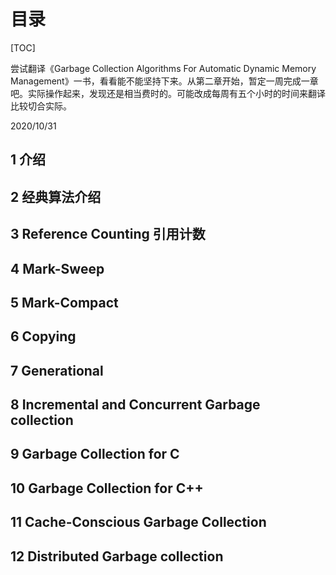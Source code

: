 # 目录

[TOC]

尝试翻译《Garbage Collection Algorithms For Automatic Dynamic Memory Management》一书，看看能不能坚持下来。从第二章开始，暂定一周完成一章吧。实际操作起来，发现还是相当费时的。可能改成每周有五个小时的时间来翻译比较切合实际。

2020/10/31

## 1 介绍

## 2 经典算法介绍

## 3 Reference Counting 引用计数

## 4 Mark-Sweep 

## 5 Mark-Compact

## 6 Copying 

## 7 Generational

## 8 Incremental and Concurrent Garbage collection

## 9 Garbage Collection for C

## 10 Garbage Collection for C++

## 11 Cache-Conscious Garbage Collection

## 12 Distributed Garbage collection





